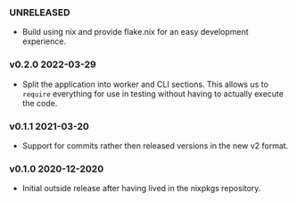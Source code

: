 ### UNRELEASED

- Build using nix and provide flake.nix for an easy development experience.

### v0.2.0 2022-03-29

- Split the application into worker and CLI sections. This allows us to
  `require` everything for use in testing without having to actually execute the
  code.

### v0.1.1 2021-03-20

- Support for commits rather then released versions in the new v2 format.

### v0.1.0 2020-12-2020

- Initial outside release after having lived in the nixpkgs repository.
